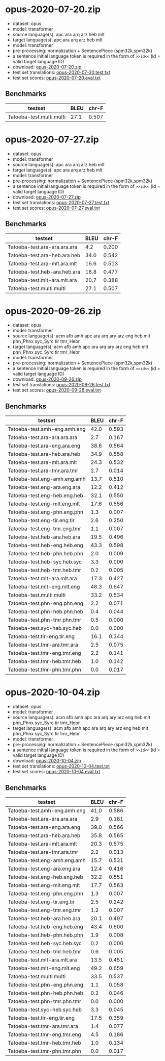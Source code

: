 # opus-2020-07-20.zip

* dataset: opus
* model: transformer
* source language(s): apc ara arq arz heb mlt
* target language(s): apc ara arq arz heb mlt
* model: transformer
* pre-processing: normalization + SentencePiece (spm32k,spm32k)
* a sentence initial language token is required in the form of `>>id<<` (id = valid target language ID)
* download: [opus-2020-07-20.zip](https://object.pouta.csc.fi/Tatoeba-MT-models/sem-sem/opus-2020-07-20.zip)
* test set translations: [opus-2020-07-20.test.txt](https://object.pouta.csc.fi/Tatoeba-MT-models/sem-sem/opus-2020-07-20.test.txt)
* test set scores: [opus-2020-07-20.eval.txt](https://object.pouta.csc.fi/Tatoeba-MT-models/sem-sem/opus-2020-07-20.eval.txt)

## Benchmarks

| testset               | BLEU  | chr-F |
|-----------------------|-------|-------|
| Tatoeba-test.multi.multi 	| 27.1 	| 0.507 |

# opus-2020-07-27.zip

* dataset: opus
* model: transformer
* source language(s): apc ara arq arz heb mlt
* target language(s): apc ara arq arz heb mlt
* model: transformer
* pre-processing: normalization + SentencePiece (spm32k,spm32k)
* a sentence initial language token is required in the form of `>>id<<` (id = valid target language ID)
* download: [opus-2020-07-27.zip](https://object.pouta.csc.fi/Tatoeba-MT-models/sem-sem/opus-2020-07-27.zip)
* test set translations: [opus-2020-07-27.test.txt](https://object.pouta.csc.fi/Tatoeba-MT-models/sem-sem/opus-2020-07-27.test.txt)
* test set scores: [opus-2020-07-27.eval.txt](https://object.pouta.csc.fi/Tatoeba-MT-models/sem-sem/opus-2020-07-27.eval.txt)

## Benchmarks

| testset               | BLEU  | chr-F |
|-----------------------|-------|-------|
| Tatoeba-test.ara-ara.ara.ara 	| 4.2 	| 0.200 |
| Tatoeba-test.ara-heb.ara.heb 	| 34.0 	| 0.542 |
| Tatoeba-test.ara-mlt.ara.mlt 	| 16.6 	| 0.513 |
| Tatoeba-test.heb-ara.heb.ara 	| 18.8 	| 0.477 |
| Tatoeba-test.mlt-ara.mlt.ara 	| 20.7 	| 0.388 |
| Tatoeba-test.multi.multi 	| 27.1 	| 0.507 |

# opus-2020-09-26.zip

* dataset: opus
* model: transformer
* source language(s): acm afb amh apc ara arq ary arz eng heb mlt phn_Phnx syc_Syrc tir tmr_Hebr
* target language(s): acm afb amh apc ara arq ary arz eng heb mlt phn_Phnx syc_Syrc tir tmr_Hebr
* model: transformer
* pre-processing: normalization + SentencePiece (spm32k,spm32k)
* a sentence initial language token is required in the form of `>>id<<` (id = valid target language ID)
* download: [opus-2020-09-26.zip](https://object.pouta.csc.fi/Tatoeba-MT-models/sem-sem/opus-2020-09-26.zip)
* test set translations: [opus-2020-09-26.test.txt](https://object.pouta.csc.fi/Tatoeba-MT-models/sem-sem/opus-2020-09-26.test.txt)
* test set scores: [opus-2020-09-26.eval.txt](https://object.pouta.csc.fi/Tatoeba-MT-models/sem-sem/opus-2020-09-26.eval.txt)

## Benchmarks

| testset               | BLEU  | chr-F |
|-----------------------|-------|-------|
| Tatoeba-test.amh-eng.amh.eng 	| 42.0 	| 0.593 |
| Tatoeba-test.ara-ara.ara.ara 	| 2.7 	| 0.167 |
| Tatoeba-test.ara-eng.ara.eng 	| 38.6 	| 0.564 |
| Tatoeba-test.ara-heb.ara.heb 	| 34.9 	| 0.558 |
| Tatoeba-test.ara-mlt.ara.mlt 	| 24.3 	| 0.532 |
| Tatoeba-test.ara-tmr.ara.tmr 	| 2.7 	| 0.014 |
| Tatoeba-test.eng-amh.eng.amh 	| 13.7 	| 0.510 |
| Tatoeba-test.eng-ara.eng.ara 	| 12.2 	| 0.412 |
| Tatoeba-test.eng-heb.eng.heb 	| 32.1 	| 0.550 |
| Tatoeba-test.eng-mlt.eng.mlt 	| 17.6 	| 0.556 |
| Tatoeba-test.eng-phn.eng.phn 	| 1.3 	| 0.007 |
| Tatoeba-test.eng-tir.eng.tir 	| 2.6 	| 0.250 |
| Tatoeba-test.eng-tmr.eng.tmr 	| 1.1 	| 0.007 |
| Tatoeba-test.heb-ara.heb.ara 	| 19.5 	| 0.496 |
| Tatoeba-test.heb-eng.heb.eng 	| 43.3 	| 0.598 |
| Tatoeba-test.heb-phn.heb.phn 	| 2.0 	| 0.009 |
| Tatoeba-test.heb-syc.heb.syc 	| 3.3 	| 0.000 |
| Tatoeba-test.heb-tmr.heb.tmr 	| 0.2 	| 0.005 |
| Tatoeba-test.mlt-ara.mlt.ara 	| 17.3 	| 0.427 |
| Tatoeba-test.mlt-eng.mlt.eng 	| 48.3 	| 0.647 |
| Tatoeba-test.multi.multi 	| 33.2 	| 0.534 |
| Tatoeba-test.phn-eng.phn.eng 	| 2.2 	| 0.071 |
| Tatoeba-test.phn-heb.phn.heb 	| 0.4 	| 0.044 |
| Tatoeba-test.phn-tmr.phn.tmr 	| 0.5 	| 0.000 |
| Tatoeba-test.syc-heb.syc.heb 	| 0.0 	| 0.000 |
| Tatoeba-test.tir-eng.tir.eng 	| 16.1 	| 0.344 |
| Tatoeba-test.tmr-ara.tmr.ara 	| 2.5 	| 0.075 |
| Tatoeba-test.tmr-eng.tmr.eng 	| 2.2 	| 0.141 |
| Tatoeba-test.tmr-heb.tmr.heb 	| 1.0 	| 0.142 |
| Tatoeba-test.tmr-phn.tmr.phn 	| 0.0 	| 0.017 |

# opus-2020-10-04.zip

* dataset: opus
* model: transformer
* source language(s): acm afb amh apc ara arq ary arz eng heb mlt phn_Phnx syc_Syrc tir tmr_Hebr
* target language(s): acm afb amh apc ara arq ary arz eng heb mlt phn_Phnx syc_Syrc tir tmr_Hebr
* model: transformer
* pre-processing: normalization + SentencePiece (spm32k,spm32k)
* a sentence initial language token is required in the form of `>>id<<` (id = valid target language ID)
* download: [opus-2020-10-04.zip](https://object.pouta.csc.fi/Tatoeba-MT-models/sem-sem/opus-2020-10-04.zip)
* test set translations: [opus-2020-10-04.test.txt](https://object.pouta.csc.fi/Tatoeba-MT-models/sem-sem/opus-2020-10-04.test.txt)
* test set scores: [opus-2020-10-04.eval.txt](https://object.pouta.csc.fi/Tatoeba-MT-models/sem-sem/opus-2020-10-04.eval.txt)

## Benchmarks

| testset               | BLEU  | chr-F |
|-----------------------|-------|-------|
| Tatoeba-test.amh-eng.amh.eng 	| 41.0 	| 0.586 |
| Tatoeba-test.ara-ara.ara.ara 	| 2.9 	| 0.181 |
| Tatoeba-test.ara-eng.ara.eng 	| 39.0 	| 0.566 |
| Tatoeba-test.ara-heb.ara.heb 	| 35.8 	| 0.565 |
| Tatoeba-test.ara-mlt.ara.mlt 	| 20.3 	| 0.575 |
| Tatoeba-test.ara-tmr.ara.tmr 	| 2.2 	| 0.013 |
| Tatoeba-test.eng-amh.eng.amh 	| 15.7 	| 0.531 |
| Tatoeba-test.eng-ara.eng.ara 	| 12.4 	| 0.416 |
| Tatoeba-test.eng-heb.eng.heb 	| 32.2 	| 0.551 |
| Tatoeba-test.eng-mlt.eng.mlt 	| 17.7 	| 0.563 |
| Tatoeba-test.eng-phn.eng.phn 	| 1.3 	| 0.007 |
| Tatoeba-test.eng-tir.eng.tir 	| 2.5 	| 0.242 |
| Tatoeba-test.eng-tmr.eng.tmr 	| 1.2 	| 0.007 |
| Tatoeba-test.heb-ara.heb.ara 	| 20.1 	| 0.497 |
| Tatoeba-test.heb-eng.heb.eng 	| 43.4 	| 0.600 |
| Tatoeba-test.heb-phn.heb.phn 	| 1.9 	| 0.008 |
| Tatoeba-test.heb-syc.heb.syc 	| 0.2 	| 0.000 |
| Tatoeba-test.heb-tmr.heb.tmr 	| 0.6 	| 0.005 |
| Tatoeba-test.mlt-ara.mlt.ara 	| 13.5 	| 0.451 |
| Tatoeba-test.mlt-eng.mlt.eng 	| 49.2 	| 0.659 |
| Tatoeba-test.multi.multi 	| 33.5 	| 0.537 |
| Tatoeba-test.phn-eng.phn.eng 	| 1.1 	| 0.058 |
| Tatoeba-test.phn-heb.phn.heb 	| 0.2 	| 0.046 |
| Tatoeba-test.phn-tmr.phn.tmr 	| 0.0 	| 0.000 |
| Tatoeba-test.syc-heb.syc.heb 	| 3.3 	| 0.045 |
| Tatoeba-test.tir-eng.tir.eng 	| 17.5 	| 0.359 |
| Tatoeba-test.tmr-ara.tmr.ara 	| 1.4 	| 0.077 |
| Tatoeba-test.tmr-eng.tmr.eng 	| 4.5 	| 0.186 |
| Tatoeba-test.tmr-heb.tmr.heb 	| 1.0 	| 0.134 |
| Tatoeba-test.tmr-phn.tmr.phn 	| 0.0 	| 0.017 |

